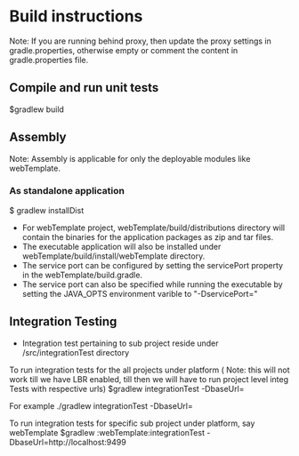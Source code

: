 # Build instructions
Note: If you are running behind proxy, then update the proxy settings in gradle.properties, otherwise empty or comment the content in gradle.properties file.

##  Compile and run unit tests
$gradlew build

## Assembly
Note: Assembly is applicable for only the deployable modules like webTemplate.
### As standalone  application
$ gradlew installDist
* For webTemplate project,  webTemplate/build/distributions  directory will contain the binaries for the application  packages as zip and tar files. 
* The  executable application will also be installed under webTemplate/build/install/webTemplate directory. 
* The service port can be configured by setting the servicePort property in the webTemplate/build.gradle.
* The service port can also be specified while running the executable by setting the JAVA_OPTS environment varible to "-DservicePort=<port>"
  
## Integration Testing
* Integration test pertaining to sub project reside under <subProjectRoot>/src/integrationTest directory

To run integration tests for the all projects under platform ( Note: this will not work till we have LBR enabled, till then we will have to run project level integ Tests with respective urls)
$gradlew integrationTest -DbaseUrl=<baseUrl of the microservice>

For example ./gradlew integrationTest -DbaseUrl=<LBR Url>

To run integration tests for specific sub project under platform, say webTemplate
$gradlew :webTemplate:integrationTest -DbaseUrl=http://localhost:9499

